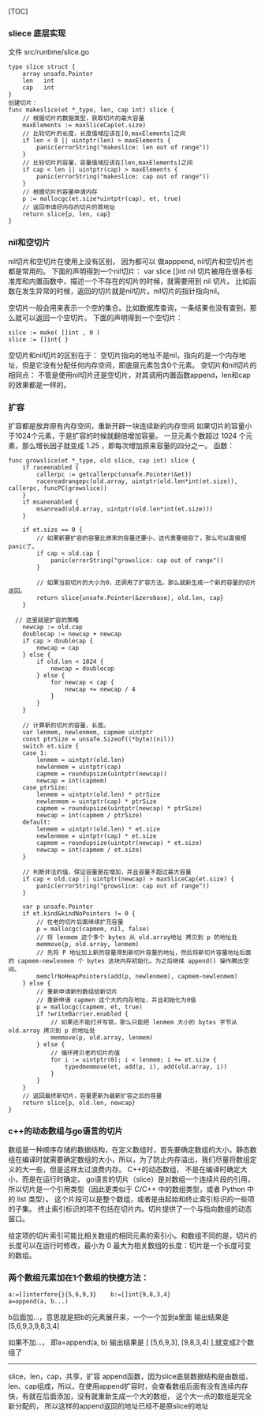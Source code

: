 [TOC]
### sliece 底层实现
文件 src/runtime/slice.go
```
type slice struct {
	array unsafe.Pointer
	len   int
	cap   int
}
创建切片：
func makeslice(et *_type, len, cap int) slice {
    // 根据切片的数据类型，获取切片的最大容量
    maxElements := maxSliceCap(et.size)
    // 比较切片的长度，长度值域应该在[0,maxElements]之间
    if len < 0 || uintptr(len) > maxElements {
        panic(errorString("makeslice: len out of range"))
    }
    // 比较切片的容量，容量值域应该在[len,maxElements]之间
    if cap < len || uintptr(cap) > maxElements {
        panic(errorString("makeslice: cap out of range"))
    }
    // 根据切片的容量申请内存
    p := mallocgc(et.size*uintptr(cap), et, true)
    // 返回申请好内存的切片的首地址
    return slice{p, len, cap}
}
```
### nil和空切片
nil切片和空切片在使用上没有区别， 因为都可以 做apppend, 
nil切片和空切片也都是常用的。
下面的声明得到一个nil切片：
var slice []int
nil 切片被用在很多标准库和内置函数中，描述一个不存在的切片的时候，就需要用到 nil 切片。
比如函数在发生异常的时候，返回的切片就是nil切片。nil切片的指针指向nil。

空切片一般会用来表示一个空的集合。比如数据库查询，一条结果也没有查到，那么就可以返回一个空切片。
下面的声明得到一个空切片：
```
silce := make( []int , 0 )
slice := []int{ }
```

空切片和nil切片的区别在于：
空切片指向的地址不是nil，指向的是一个内存地址，但是它没有分配任何内存空间，即底层元素包含0个元素。
空切片和nil切片的相同点：
不管是使用nil切片还是空切片，对其调用内置函数append，len和cap的效果都是一样的。

### 扩容
扩容都是放弃原有内存空间，重新开辟一块连续新的内存空间
如果切片的容量小于1024个元素，于是扩容的时候就翻倍增加容量。
一旦元素个数超过 1024 个元素，那么增长因子就变成 1.25 ，即每次增加原来容量的四分之一。
函数：
```
func growslice(et *_type, old slice, cap int) slice {
    if raceenabled {
        callerpc := getcallerpc(unsafe.Pointer(&et))
        racereadrangepc(old.array, uintptr(old.len*int(et.size)), callerpc, funcPC(growslice))
    }
    if msanenabled {
        msanread(old.array, uintptr(old.len*int(et.size)))
    }
 
    if et.size == 0 {
        // 如果新要扩容的容量比原来的容量还要小，这代表要缩容了，那么可以直接报panic了。
        if cap < old.cap {
            panic(errorString("growslice: cap out of range"))
        }
 
        // 如果当前切片的大小为0，还调用了扩容方法，那么就新生成一个新的容量的切片返回。
        return slice{unsafe.Pointer(&zerobase), old.len, cap}
    }
 
  // 这里就是扩容的策略
    newcap := old.cap
    doublecap := newcap + newcap
    if cap > doublecap {
        newcap = cap
    } else {
        if old.len < 1024 {
            newcap = doublecap
        } else {
            for newcap < cap {
                newcap += newcap / 4
            }
        }
    }
 
    // 计算新的切片的容量，长度。
    var lenmem, newlenmem, capmem uintptr
    const ptrSize = unsafe.Sizeof((*byte)(nil))
    switch et.size {
    case 1:
        lenmem = uintptr(old.len)
        newlenmem = uintptr(cap)
        capmem = roundupsize(uintptr(newcap))
        newcap = int(capmem)
    case ptrSize:
        lenmem = uintptr(old.len) * ptrSize
        newlenmem = uintptr(cap) * ptrSize
        capmem = roundupsize(uintptr(newcap) * ptrSize)
        newcap = int(capmem / ptrSize)
    default:
        lenmem = uintptr(old.len) * et.size
        newlenmem = uintptr(cap) * et.size
        capmem = roundupsize(uintptr(newcap) * et.size)
        newcap = int(capmem / et.size)
    }
 
    // 判断非法的值，保证容量是在增加，并且容量不超过最大容量
    if cap < old.cap || uintptr(newcap) > maxSliceCap(et.size) {
        panic(errorString("growslice: cap out of range"))
    }
 
    var p unsafe.Pointer
    if et.kind&kindNoPointers != 0 {
        // 在老的切片后面继续扩充容量
        p = mallocgc(capmem, nil, false)
        // 将 lenmem 这个多个 bytes 从 old.array地址 拷贝到 p 的地址处
        memmove(p, old.array, lenmem)
        // 先将 P 地址加上新的容量得到新切片容量的地址，然后将新切片容量地址后面的 capmem-newlenmem 个 bytes 这块内存初始化。为之后继续 append() 操作腾出空间。
        memclrNoHeapPointers(add(p, newlenmem), capmem-newlenmem)
    } else {
        // 重新申请新的数组给新切片
        // 重新申请 capmen 这个大的内存地址，并且初始化为0值
        p = mallocgc(capmem, et, true)
        if !writeBarrier.enabled {
            // 如果还不能打开写锁，那么只能把 lenmem 大小的 bytes 字节从 old.array 拷贝到 p 的地址处
            memmove(p, old.array, lenmem)
        } else {
            // 循环拷贝老的切片的值 
            for i := uintptr(0); i < lenmem; i += et.size {
                typedmemmove(et, add(p, i), add(old.array, i))
            }
        }
    }
    // 返回最终新切片，容量更新为最新扩容之后的容量
    return slice{p, old.len, newcap}
}
```

### c++的动态数组与go语言的切片

数组是一种顺序存储的数据结构，在定义数组时，首先要确定数组的大小。静态数组在编译时就需要确定数组的大小，所以，为了防止内存溢出，我们尽量将数组定义的大一些，但是这样太过浪费内存。
C++的动态数组， 不是在编译时确定大小，而是在运行时确定。
go语言的切片（slice）是对数组一个连续片段的引用，所以切片是一个引用类型（因此更类似于 C/C++ 中的数组类型，或者 Python 中的 list 类型）。
这个片段可以是整个数组，或者是由起始和终止索引标识的一些项的子集。
终止索引标识的项不包括在切片内。切片提供了一个与指向数组的动态窗口。

给定项的切片索引可能比相关数组的相同元素的索引小。和数组不同的是，切片的长度可以在运行时修改，最小为 0 最大为相关数组的长度：切片是一个长度可变的数组。


### 两个数组元素加在1个数组的快捷方法：
```
a:=[]interfere{}{5,6,9,3}    b:=[]int{9,8,3,4}
a=append(a, b...) 
```
b后面加...，意思就是把b的元素展开来，一个一个加到a里面
输出结果是
[5,6,9,3,9,8,3,4]

如果不加...， 即a=append(a, b) 输出结果是
[ [5,6,9,3], [9,8,3,4] ],就变成2个数组了

---
slice，len，cap，共享，扩容
append函数，因为slice底层数据结构是由数组、len、cap组成，所以，在使用append扩容时，会查看数组后面有没有连续内存快，有就在后面添加，没有就重新生成一个大的数组， 这个大一点的数组是完全新分配的， 所以这样的append返回的地址已经不是原slice的地址